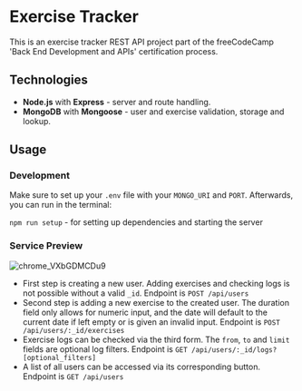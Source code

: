 # Exercise Tracker

This is an exercise tracker REST API project part of the freeCodeCamp 'Back End Development and APIs' certification process.

## Technologies

* **Node.js** with **Express** - server and route handling.
* **MongoDB** with **Mongoose** - user and exercise validation, storage and lookup.

## Usage

### Development

Make sure to set up your `.env` file with your `MONGO_URI` and `PORT`. Afterwards, you can run in the terminal:

`npm run setup` - for setting up dependencies and starting the server

### Service Preview

![chrome_VXbGDMCDu9](https://user-images.githubusercontent.com/117132555/231838403-1936bf97-c939-4d5a-a98d-5f9ed07c7651.png)

* First step is creating a new user. Adding exercises and checking logs is not possible without a valid `_id`. Endpoint is `POST /api/users`
* Second step is adding a new exercise to the created user. The duration field only allows for numeric input, and the date will default to the current date if left empty or is given an invalid input. Endpoint is `POST /api/users/:_id/exercises`
* Exercise logs can be checked via the third form. The `from`, `to` and `limit` fields are optional log filters. Endpoint is `GET /api/users/:_id/logs?[optional_filters]`
* A list of all users can be accessed via its corresponding button. Endpoint is `GET /api/users`
